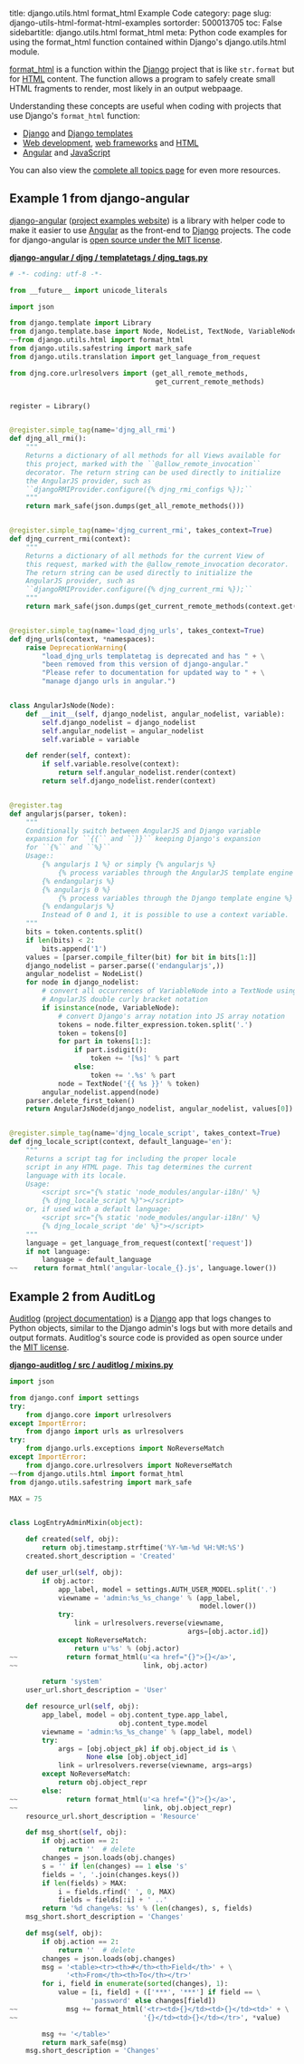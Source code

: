 title: django.utils.html format_html Example Code
category: page
slug: django-utils-html-format-html-examples
sortorder: 500013705
toc: False
sidebartitle: django.utils.html format_html
meta: Python code examples for using the format_html function contained within Django's django.utils.html module.


[format_html](https://github.com/django/django/blob/master/django/utils/html.py)
is a function within the [Django](/django.html) project that is like
`str.format` but for [HTML](/hypertext-markup-language-html.html) content.
The function allows a program to safely create small HTML fragments to
render, most likely in an output webpaage.

Understanding these concepts are useful when coding with projects 
that use Django's `format_html` function:

* [Django](/django.html) and [Django templates](/django-templates.html) 
* [Web development](/web-development.html), 
  [web frameworks](/web-frameworks.html) and
  [HTML](/hypertext-markup-language-html.html)
* [Angular](/angular.html) and [JavaScript](/javascript.html)

You can also view the [complete all topics page](/table-of-contents.html)
for even more resources.


## Example 1 from django-angular
[django-angular](https://github.com/jrief/django-angular) 
([project examples website](https://django-angular.awesto.com/classic_form/))
is a library with helper code to make it easier to use 
[Angular](/angular.html) as the front-end to [Django](/django.html) projects.
The code for django-angular is 
[open source under the MIT license](https://github.com/jrief/django-angular/blob/master/LICENSE.txt).

[**django-angular / djng / templatetags / djng_tags.py**](https://github.com/jrief/django-angular/blob/master/djng/templatetags/djng_tags.py)

```python
# -*- coding: utf-8 -*-

from __future__ import unicode_literals

import json

from django.template import Library
from django.template.base import Node, NodeList, TextNode, VariableNode
~~from django.utils.html import format_html
from django.utils.safestring import mark_safe
from django.utils.translation import get_language_from_request

from djng.core.urlresolvers import (get_all_remote_methods, 
                                    get_current_remote_methods)


register = Library()


@register.simple_tag(name='djng_all_rmi')
def djng_all_rmi():
    """
    Returns a dictionary of all methods for all Views available for 
    this project, marked with the ``@allow_remote_invocation`` 
    decorator. The return string can be used directly to initialize
    the AngularJS provider, such as 
    ``djangoRMIProvider.configure({­% djng_rmi_configs %­});``
    """
    return mark_safe(json.dumps(get_all_remote_methods()))


@register.simple_tag(name='djng_current_rmi', takes_context=True)
def djng_current_rmi(context):
    """
    Returns a dictionary of all methods for the current View of 
    this request, marked with the @allow_remote_invocation decorator. 
    The return string can be used directly to initialize the 
    AngularJS provider, such as 
    ``djangoRMIProvider.configure({­% djng_current_rmi %­});``
    """
    return mark_safe(json.dumps(get_current_remote_methods(context.get('view'))))


@register.simple_tag(name='load_djng_urls', takes_context=True)
def djng_urls(context, *namespaces):
    raise DeprecationWarning(
        "load_djng_urls templatetag is deprecated and has " + \
        "been removed from this version of django-angular."
        "Please refer to documentation for updated way to " + \
        "manage django urls in angular.")


class AngularJsNode(Node):
    def __init__(self, django_nodelist, angular_nodelist, variable):
        self.django_nodelist = django_nodelist
        self.angular_nodelist = angular_nodelist
        self.variable = variable

    def render(self, context):
        if self.variable.resolve(context):
            return self.angular_nodelist.render(context)
        return self.django_nodelist.render(context)


@register.tag
def angularjs(parser, token):
    """
    Conditionally switch between AngularJS and Django variable 
    expansion for ``{{`` and ``}}`` keeping Django's expansion 
    for ``{%`` and ``%}``
    Usage::
        {% angularjs 1 %} or simply {% angularjs %}
            {% process variables through the AngularJS template engine %}
        {% endangularjs %}
        {% angularjs 0 %}
            {% process variables through the Django template engine %}
        {% endangularjs %}
        Instead of 0 and 1, it is possible to use a context variable.
    """
    bits = token.contents.split()
    if len(bits) < 2:
        bits.append('1')
    values = [parser.compile_filter(bit) for bit in bits[1:]]
    django_nodelist = parser.parse(('endangularjs',))
    angular_nodelist = NodeList()
    for node in django_nodelist:
        # convert all occurrences of VariableNode into a TextNode using the
        # AngularJS double curly bracket notation
        if isinstance(node, VariableNode):
            # convert Django's array notation into JS array notation
            tokens = node.filter_expression.token.split('.')
            token = tokens[0]
            for part in tokens[1:]:
                if part.isdigit():
                    token += '[%s]' % part
                else:
                    token += '.%s' % part
            node = TextNode('{{ %s }}' % token)
        angular_nodelist.append(node)
    parser.delete_first_token()
    return AngularJsNode(django_nodelist, angular_nodelist, values[0])


@register.simple_tag(name='djng_locale_script', takes_context=True)
def djng_locale_script(context, default_language='en'):
    """
    Returns a script tag for including the proper locale 
    script in any HTML page. This tag determines the current 
    language with its locale.
    Usage:
        <script src="{% static 'node_modules/angular-i18n/' %}
        {% djng_locale_script %}"></script>
    or, if used with a default language:
        <script src="{% static 'node_modules/angular-i18n/' %}
        {% djng_locale_script 'de' %}"></script>
    """
    language = get_language_from_request(context['request'])
    if not language:
        language = default_language
~~    return format_html('angular-locale_{}.js', language.lower())
```


## Example 2 from AuditLog
[Auditlog](https://github.com/jjkester/django-auditlog) 
([project documentation](https://django-auditlog.readthedocs.io/en/latest/))
is a [Django](/django.html) app that logs changes to Python objects,
similar to the Django admin's logs but with more details and
output formats. Auditlog's source code is provided as open source under the
[MIT license](https://github.com/jjkester/django-auditlog/blob/master/LICENSE).

[**django-auditlog / src / auditlog / mixins.py**](https://github.com/jjkester/django-auditlog/blob/master/src/auditlog/mixins.py)

```python
import json

from django.conf import settings
try:
    from django.core import urlresolvers
except ImportError:
    from django import urls as urlresolvers
try:
    from django.urls.exceptions import NoReverseMatch
except ImportError:
    from django.core.urlresolvers import NoReverseMatch
~~from django.utils.html import format_html
from django.utils.safestring import mark_safe

MAX = 75


class LogEntryAdminMixin(object):

    def created(self, obj):
        return obj.timestamp.strftime('%Y-%m-%d %H:%M:%S')
    created.short_description = 'Created'

    def user_url(self, obj):
        if obj.actor:
            app_label, model = settings.AUTH_USER_MODEL.split('.')
            viewname = 'admin:%s_%s_change' % (app_label, 
                                               model.lower())
            try:
                link = urlresolvers.reverse(viewname, 
                                            args=[obj.actor.id])
            except NoReverseMatch:
                return u'%s' % (obj.actor)
~~            return format_html(u'<a href="{}">{}</a>', 
~~                               link, obj.actor)

        return 'system'
    user_url.short_description = 'User'

    def resource_url(self, obj):
        app_label, model = obj.content_type.app_label, 
                           obj.content_type.model
        viewname = 'admin:%s_%s_change' % (app_label, model)
        try:
            args = [obj.object_pk] if obj.object_id is \
                   None else [obj.object_id]
            link = urlresolvers.reverse(viewname, args=args)
        except NoReverseMatch:
            return obj.object_repr
        else:
~~            return format_html(u'<a href="{}">{}</a>', 
~~                               link, obj.object_repr)
    resource_url.short_description = 'Resource'

    def msg_short(self, obj):
        if obj.action == 2:
            return ''  # delete
        changes = json.loads(obj.changes)
        s = '' if len(changes) == 1 else 's'
        fields = ', '.join(changes.keys())
        if len(fields) > MAX:
            i = fields.rfind(' ', 0, MAX)
            fields = fields[:i] + ' ..'
        return '%d change%s: %s' % (len(changes), s, fields)
    msg_short.short_description = 'Changes'

    def msg(self, obj):
        if obj.action == 2:
            return ''  # delete
        changes = json.loads(obj.changes)
        msg = '<table><tr><th>#</th><th>Field</th>' + \
              '<th>From</th><th>To</th></tr>'
        for i, field in enumerate(sorted(changes), 1):
            value = [i, field] + (['***', '***'] if field == \
                    'password' else changes[field])
~~            msg += format_html('<tr><td>{}</td><td>{}</td><td>' + \
~~                               '{}</td><td>{}</td></tr>', *value)

        msg += '</table>'
        return mark_safe(msg)
    msg.short_description = 'Changes'
```
